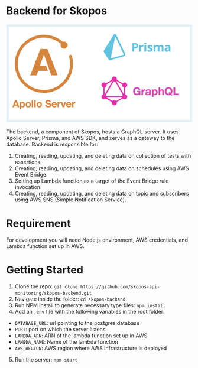 # Backend for Skopos

![GraphQL server](./illustrations/server.png)

The backend, a component of Skopos, hosts a GraphQL server. It uses Apollo Server, Prisma, and AWS SDK, and serves as a gateway to the database. Backend is responsible for:

1. Creating, reading, updating, and deleting data on collection of tests with assertions.
2. Creating, reading, updating, and deleting data on schedules using AWS Event Bridge.
3. Setting up Lambda function as a target of the Event Bridge rule invocation.
4. Creating, reading, updating, and deleting data on topic and subscribers using AWS SNS (Simple Notification Service).

# Requirement

For development you will need Node.js environment, AWS credentials, and Lambda function set up in AWS.

# Getting Started

1. Clone the repo: `git clone https://github.com/skopos-api-monitoring/skopos-backend.git`
2. Navigate inside the folder: `cd skopos-backend`
3. Run NPM install to generate necessary type files: `npm install`
4. Add an `.env` file with the following variables in the root folder:

-   `DATABASE_URL`: url pointing to the postgres database
-   `PORT`: port on which the server listens
-   `LAMBDA_ARN`: ARN of the lambda function set up in AWS
-   `LAMBDA_NAME`: Name of the lambda function
-   `AWS_REGION`: AWS region where AWS infrastructure is deployed

5. Run the server: `npm start`
